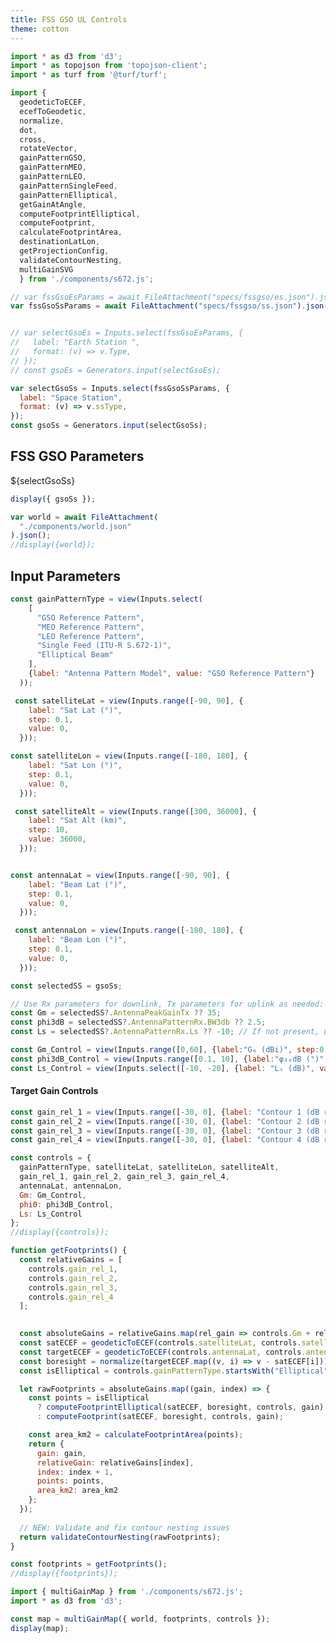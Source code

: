 ```yaml
---
title: FSS GSO UL Controls
theme: cotton
---
```





```js
import * as d3 from 'd3';
import * as topojson from 'topojson-client';
import * as turf from '@turf/turf';
```

```js
import {
  geodeticToECEF,
  ecefToGeodetic,
  normalize,
  dot,
  cross,
  rotateVector,
  gainPatternGSO,
  gainPatternMEO,
  gainPatternLEO,
  gainPatternSingleFeed,
  gainPatternElliptical,
  getGainAtAngle,
  computeFootprintElliptical,
  computeFootprint,
  calculateFootprintArea,
  destinationLatLon,
  getProjectionConfig,
  validateContourNesting,
  multiGainSVG 
  } from './components/s672.js';
```

```js
// var fssGsoEsParams = await FileAttachment("specs/fssgso/es.json").json();
var fssGsoSsParams = await FileAttachment("specs/fssgso/ss.json").json();
```

```js

// var selectGsoEs = Inputs.select(fssGsoEsParams, {
//   label: "Earth Station ",
//   format: (v) => v.Type,
// });
// const gsoEs = Generators.input(selectGsoEs);

var selectGsoSs = Inputs.select(fssGsoSsParams, {
  label: "Space Station",
  format: (v) => v.ssType,
});
const gsoSs = Generators.input(selectGsoSs);
```




<h2>FSS GSO Parameters</h2>
<div class="grid grid-cols-2">
<div class="card">

 ${selectGsoSs}


```js
display({ gsoSs });
```

</div>

</div>
 
 


```js 
var world = await FileAttachment(
  "./components/world.json"
).json();
//display({world});
```

## Input Parameters

```js
const gainPatternType = view(Inputs.select(
    [
      "GSO Reference Pattern", 
      "MEO Reference Pattern", 
      "LEO Reference Pattern", 
      "Single Feed (ITU-R S.672-1)",
      "Elliptical Beam"
    ], 
    {label: "Antenna Pattern Model", value: "GSO Reference Pattern"}
  ));

 const satelliteLat = view(Inputs.range([-90, 90], {
    label: "Sat Lat (°)",
    step: 0.1,
    value: 0,
  }));

const satelliteLon = view(Inputs.range([-180, 180], {
    label: "Sat Lon (°)",
    step: 0.1,
    value: 0,
  }));

 const satelliteAlt = view(Inputs.range([300, 36000], {
    label: "Sat Alt (km)",
    step: 10,
    value: 36000,
  }));


const antennaLat = view(Inputs.range([-90, 90], {
    label: "Beam Lat (°)",
    step: 0.1,
    value: 0,
  }));

 const antennaLon = view(Inputs.range([-180, 180], {
    label: "Beam Lon (°)",
    step: 0.1,
    value: 0,
  }));
```




<!-- <div style="display:block" >

  <div class="grid grid-cols-3"  style="grid-auto-rows: auto;">

  <div class="card"> -->




<!-- </div>

  <div class="card">

#### MEO Control
```js
const Gm_MEO = view(Inputs.range([0,60],{label:"Gₘ (dBi)",step:0.1,value:35}));
const Ls_MEO = view(Inputs.range([-30,0],{label:"Lₛ (dB)",step:0.1,value:-12}));
const psi_b_MEO = view(Inputs.range([0.1,10],{label:"ψᵦ (°)",step:0.01,value:1.6}));
const psi_z_MEO = view(Inputs.range([10,45],{label:"Z Angle (°)",step:0.1,value:20.0}));
const gainFloor_MEO = view(Inputs.range([-10,20],{label:"Gain Floor (dBi)",step:0.1,value:3}));
```
 </div>

  <div class="card">

#### LEO Control

```js
const Gm_LEO = view(Inputs.range([0,60],{label:"Gₘ (dBi)",step:0.1,value:35}));
const Ls_LEO = view(Inputs.range([-30,0],{label:"Lₛ (dB)",step:0.1,value:-6.75}));
const psi_b_LEO = view(Inputs.range([0.1,10],{label:"ψᵦ (°)",step:0.01,value:1.6}));
const psi_z_LEO = view(Inputs.range([10,45],{label:"Z Angle (°)",step:0.1,value:20.4}));
const gainFloor_LEO = view(Inputs.range([-10,20],{label:"Gain Floor (dBi)",step:0.1,value:5}));
``` -->
</div>

</div>


<!-- #### SF Control

```js 
const Gm_SF = view(Inputs.range([0,60],{label:"Gₘ (dBi)",step:0.1,value:40}));
const Ls_SF = view(Inputs.select([-20,-25,-30],{label:"Lₛ (dB)",value:-25}));
const psi0_SF = view(Inputs.range([0.1,10],{label:"ψ₀ (°)",step:0.01,value:1.5}));
``` -->

</div>

</div>

<div style="display:block" >

  <div class="grid grid-cols-2"  style="grid-auto-rows: auto;">

  <div class="card">

<!-- #### Controls for Elliptical Pattern

 
```js
const Gm_Elliptical = view(Inputs.range([0, 60], {label: "G₀ (dBi)", step: 0.1, value: 45}));
const theta3dB_Elliptical = view(Inputs.range([0.1, 10], {label: "θ₃ₐₒ (°)", step: 0.05, value: 2.5}));
const phi3dB_Elliptical = view(Inputs.range([0.1, 10], {label: "φ₃ₐₒ (°)", step: 0.05, value: 1.5})); -->

```js
const selectedSS = gsoSs;

// Use Rx parameters for downlink, Tx parameters for uplink as needed:
const Gm = selectedSS?.AntennaPeakGainTx ?? 35;
const phi3dB = selectedSS?.AntennaPatternRx.BW3db ?? 2.5;
const Ls = selectedSS?.AntennaPatternRx.Ls ?? -10; // If not present, use a default

const Gm_Control = view(Inputs.range([0,60], {label:"Gₘ (dBi)", step:0.1, value: Gm}));
const phi3dB_Control = view(Inputs.range([0.1, 10], {label:"φ₃ₑdB (°)", step:0.01, value: phi3dB}));
const Ls_Control = view(Inputs.select([-10, -20], {label: "Lₛ (dB)", value: Ls}));
```


</div>

  <div class="card">

#### Target Gain Controls

```js
const gain_rel_1 = view(Inputs.range([-30, 0], {label: "Contour 1 (dB rel. to Gₘ)", step: 0.1, value: -3}));
const gain_rel_2 = view(Inputs.range([-30, 0], {label: "Contour 2 (dB rel. to Gₘ)", step: 0.1, value: -6}));
const gain_rel_3 = view(Inputs.range([-30, 0], {label: "Contour 3 (dB rel. to Gₘ)", step: 0.1, value: -10}));
const gain_rel_4 = view(Inputs.range([-30, 0], {label: "Contour 4 (dB rel. to Gₘ)", step: 0.1, value: -20}));
```


</div>

</div>


```js 
const controls = {
  gainPatternType, satelliteLat, satelliteLon, satelliteAlt,
  gain_rel_1, gain_rel_2, gain_rel_3, gain_rel_4,
  antennaLat, antennaLon,
  Gm: Gm_Control,
  phi0: phi3dB_Control,
  Ls: Ls_Control
};
//display({controls});
```


```js 
function getFootprints() {
  const relativeGains = [
    controls.gain_rel_1,
    controls.gain_rel_2,
    controls.gain_rel_3,
    controls.gain_rel_4
  ];
  

  const absoluteGains = relativeGains.map(rel_gain => controls.Gm + rel_gain);
  const satECEF = geodeticToECEF(controls.satelliteLat, controls.satelliteLon, controls.satelliteAlt);
  const targetECEF = geodeticToECEF(controls.antennaLat, controls.antennaLon, 0);
  const boresight = normalize(targetECEF.map((v, i) => v - satECEF[i]));
  const isElliptical = controls.gainPatternType.startsWith("Elliptical");

  let rawFootprints = absoluteGains.map((gain, index) => {
    const points = isElliptical
      ? computeFootprintElliptical(satECEF, boresight, controls, gain)
      : computeFootprint(satECEF, boresight, controls, gain);

    const area_km2 = calculateFootprintArea(points);
    return {
      gain: gain,
      relativeGain: relativeGains[index],
      index: index + 1,
      points: points,
      area_km2: area_km2
    };
  });
  
  // NEW: Validate and fix contour nesting issues
  return validateContourNesting(rawFootprints);
}
```



```js
const footprints = getFootprints();
//display({footprints});
```


```js
import { multiGainMap } from './components/s672.js';
import * as d3 from 'd3';
```


```js echo 
const map = multiGainMap({ world, footprints, controls });
display(map);
```